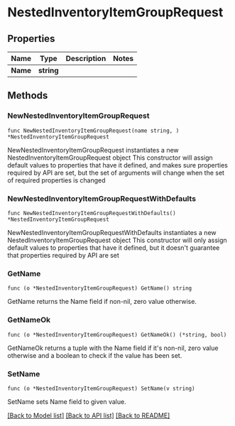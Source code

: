 # NestedInventoryItemGroupRequest

## Properties

Name | Type | Description | Notes
------------ | ------------- | ------------- | -------------
**Name** | **string** |  | 

## Methods

### NewNestedInventoryItemGroupRequest

`func NewNestedInventoryItemGroupRequest(name string, ) *NestedInventoryItemGroupRequest`

NewNestedInventoryItemGroupRequest instantiates a new NestedInventoryItemGroupRequest object
This constructor will assign default values to properties that have it defined,
and makes sure properties required by API are set, but the set of arguments
will change when the set of required properties is changed

### NewNestedInventoryItemGroupRequestWithDefaults

`func NewNestedInventoryItemGroupRequestWithDefaults() *NestedInventoryItemGroupRequest`

NewNestedInventoryItemGroupRequestWithDefaults instantiates a new NestedInventoryItemGroupRequest object
This constructor will only assign default values to properties that have it defined,
but it doesn't guarantee that properties required by API are set

### GetName

`func (o *NestedInventoryItemGroupRequest) GetName() string`

GetName returns the Name field if non-nil, zero value otherwise.

### GetNameOk

`func (o *NestedInventoryItemGroupRequest) GetNameOk() (*string, bool)`

GetNameOk returns a tuple with the Name field if it's non-nil, zero value otherwise
and a boolean to check if the value has been set.

### SetName

`func (o *NestedInventoryItemGroupRequest) SetName(v string)`

SetName sets Name field to given value.



[[Back to Model list]](../README.md#documentation-for-models) [[Back to API list]](../README.md#documentation-for-api-endpoints) [[Back to README]](../README.md)



